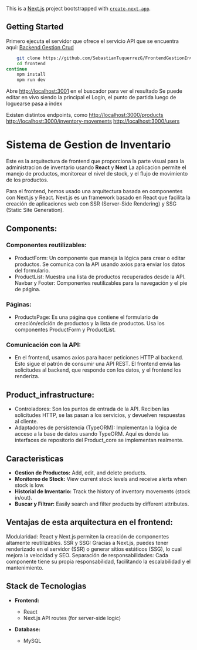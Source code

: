 This is a [Next.js](https://nextjs.org/) project bootstrapped with [`create-next-app`](https://github.com/vercel/next.js/tree/canary/packages/create-next-app).

## Getting Started
Primero ejecuta el servidor que ofrece el servicio API que se encuentra aqui:
[Backend Gestion Crud](https://github.com/SebastianTuquerrezG/GestionInventarioCRUD)

```bash
    git clone https://github.com/SebastianTuquerrezG/FrontendGestionInventarioCRUD
    cd frontend
continue
    npm install
    npm run dev
```

Abre [http://localhost:3001](http://localhost:3001) en el buscador para ver el resultado
Se puede editar en vivo siendo la principal el Login, el punto de partida luego de loguearse pasa a index

Existen distintos endpoints, como
[http://localhost:3000/products](http://localhost:3000)
[http://localhost:3000/inventory-movements](http://localhost:3000/inventory-movements)
[http://localhost:3000/users](http://localhost:3000/users)


# Sistema de Gestion de Inventario

Este es la arquitectura de frontend que proporciona la parte visual para la administracion de inventario usando **React** y **Next** La aplicacion permite el manejo de productos, monitorear el nivel de stock, y el flujo de movimiento de los productos.

Para el frontend, hemos usado una arquitectura basada en componentes con Next.js y React. Next.js es un framework basado en React que facilita la creación de aplicaciones web con SSR (Server-Side Rendering) y SSG (Static Site Generation).

## Components:

### Componentes reutilizables:

* ProductForm: Un componente que maneja la lógica para crear o editar productos. Se comunica con la API usando axios para enviar los datos del formulario.
* ProductList: Muestra una lista de productos recuperados desde la API.
Navbar y Footer: Componentes reutilizables para la navegación y el pie de página.

### Páginas:

* ProductsPage: Es una página que contiene el formulario de creación/edición de productos y la lista de productos. Usa los componentes ProductForm y ProductList.

### Comunicación con la API:

* En el frontend, usamos axios para hacer peticiones HTTP al backend. Esto sigue el patrón de consumir una API REST. El frontend envía las solicitudes al backend, que responde con los datos, y el frontend los renderiza.

## Product_infrastructure:

* Controladores: Son los puntos de entrada de la API. Reciben las solicitudes HTTP, se las pasan a los servicios, y devuelven respuestas al cliente.
* Adaptadores de persistencia (TypeORM): Implementan la lógica de acceso a la base de datos usando TypeORM. Aquí es donde las interfaces de repositorio del Product_core se implementan realmente.


## Caracteristicas

- **Gestion de Productos:** Add, edit, and delete products.
- **Monitoreo de Stock:** View current stock levels and receive alerts when stock is low.
- **Historial de Inventario:** Track the history of inventory movements (stock in/out).
- **Buscar y Filtrar:** Easily search and filter products by different attributes.

## Ventajas de esta arquitectura en el frontend:
Modularidad: React y Next.js permiten la creación de componentes altamente reutilizables.
SSR y SSG: Gracias a Next.js, puedes tener renderizado en el servidor (SSR) o generar sitios estáticos (SSG), lo cual mejora la velocidad y SEO.
Separación de responsabilidades: Cada componente tiene su propia responsabilidad, facilitando la escalabilidad y el mantenimiento.

## Stack de Tecnologias

- **Frontend:**
  - React
  - Next.js API routes (for server-side logic)

- **Database:**
  - MySQL
